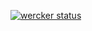 [![wercker status](https://app.wercker.com/status/c4c7d52dda8483edfee625bf2cd13890/s/master "wercker status")](https://app.wercker.com/project/bykey/c4c7d52dda8483edfee625bf2cd13890)
